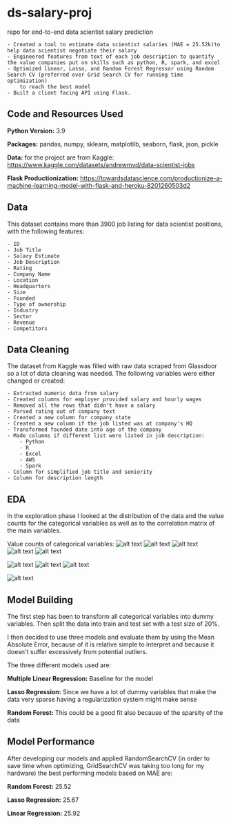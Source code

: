 # ds-salary-proj
repo for end-to-end data scientist salary prediction

	- Created a tool to estimate data scientist salaries (MAE = 25.52k)to help data scientist negotiate their salary
	- Engineered features from text of each job description to quantify the value companies put on skills such as python, R, spark, and excel
	- Optimized linear, Lasso, and Random Forest Regressor using Random Search CV (preferred over Grid Search CV for running time optimization)
		to reach the best model
	- Built a client facing API using Flask.

## Code and Resources Used
**Python Version:** 3.9

**Packages:** pandas, numpy, sklearn, matplotlib, seaborn, flask, json, pickle

**Data:** for the project are from Kaggle: https://www.kaggle.com/datasets/andrewmvd/data-scientist-jobs

**Flask Productionization:** https://towardsdatascience.com/productionize-a-machine-learning-model-with-flask-and-heroku-8201260503d2

## Data

This dataset contains more than 3900 job listing for data scientist positions, with the following features:

	- ID
	- Job Title
	- Salary Estimate
	- Job Description
	- Rating
	- Company Name
	- Location
	- Headquarters
	- Size
	- Founded
	- Type of ownership
	- Industry
	- Sector
	- Revenue
	- Competitors

## Data Cleaning

The dataset from Kaggle was filled with raw data scraped from Glassdoor so a lot of data cleaning was needed. The following variables were either changed or created:

	- Extracted numeric data from salary
	- Created columns for employer provided salary and hourly wages
	- Removed all the rows that didn't have a salary
	- Parsed rating out of company text
	- Created a new column for company state
	- Created a new column if the job listed was at company's HQ
	- Transformed founded date into age of the company
	- Made columns if different list were listed in job description:
		- Python
		- R
		- Excel
		- AWS
		- Spark
	- Column for simplified job title and seniority
	- Column for description length

## EDA

In the exploration phase I looked at the distribution of the data and the value counts for the categorical variables as well as to the correlation matrix of the main variables.

Value counts of categorical variables:
![alt text](https://github.com/lorenzodinapoli/ds-salary-proj/blob/main/images/location.png "Location")
![alt text](https://github.com/lorenzodinapoli/ds-salary-proj/blob/main/images/revenues.png "Revenues")
![alt text](https://github.com/lorenzodinapoli/ds-salary-proj/blob/main/images/sector.png "Sector")
![alt text](https://github.com/lorenzodinapoli/ds-salary-proj/blob/main/images/size.png "Company Size")
![alt text](https://github.com/lorenzodinapoli/ds-salary-proj/blob/main/images/company_name.png "Company Name")


![alt text](https://github.com/lorenzodinapoli/ds-salary-proj/blob/main/images/avg_salary.png "Average Salary by Role")
![alt text](https://github.com/lorenzodinapoli/ds-salary-proj/blob/main/images/avg_salary_seniority.png "Average Salary by Role and Seniority")
![alt text](https://github.com/lorenzodinapoli/ds-salary-proj/blob/main/images/avg_salary_state.png "Average Salary by State")


![alt text](https://github.com/lorenzodinapoli/ds-salary-proj/blob/main/images/word_cloud.png "World Cloud")



## Model Building

The first step has been to transform all categorical variables into dummy variables. Then split the data into train and test set with a test size of 20%.


I then decided to use three models and evaluate them by using the Mean Absolute Error, because of it is relative simple to interpret and because it doesn't suffer excessively from potential outliers.

The three different models used are:

**Multiple Linear Regression:** Baseline for the model

**Lasso Regression:** Since we have a lot of dummy variables that make the data very sparse having a regularization system might make sense

**Random Forest:** This could be a good fit also because of the sparsity of the data

## Model Performance

After developing our models and applied RandomSearchCV (in order to save time when optimizing, GridSearchCV was taking too long for my hardware) the best performing models based on MAE are:

**Random Forest:** 25.52

**Lasso Regression:** 25.67

**Linear Regression:** 25.92






















